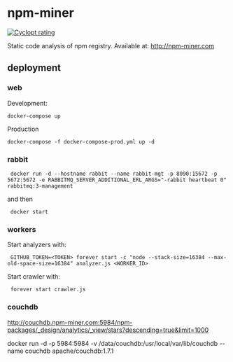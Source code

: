 # npm-miner

[![Cyclopt rating](https://qaas.cyclopt.com/api/projects/5ae9878bf0114a000448c17c/badge)](https://qaas.cyclopt.com)

Static code analysis of npm registry. Available at: http://npm-miner.com

## deployment

### web

Development:

    docker-compose up

Production

    docker-compose -f docker-compose-prod.yml up -d

### rabbit

     docker run -d --hostname rabbit --name rabbit-mgt -p 8090:15672 -p 5672:5672 -e RABBITMQ_SERVER_ADDITIONAL_ERL_ARGS="-rabbit heartbeat 0" rabbitmq:3-management

and then

     docker start

### workers

Start analyzers with:

     GITHUB_TOKEN=<TOKEN> forever start -c "node --stack-size=16384 --max-old-space-size=16384" analyzer.js <WORKER_ID>

Start crawler with:

     forever start crawler.js

### couchdb

http://couchdb.npm-miner.com:5984/npm-packages/_design/analytics/_view/stars?descending=true&limit=1000

docker run -d -p 5984:5984 -v /data/couchdb:/usr/local/var/lib/couchdb --name couchdb apache/couchdb:1.7.1